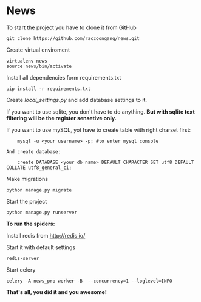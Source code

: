 # News

To start the project you have to clone it from GitHub

    git clone https://github.com/raccoongang/news.git
    
Create virtual enviroment
    
    virtualenv news
    source news/bin/activate
    
Install all dependencies form requirements.txt

    pip install -r requirements.txt
    
Create *local_settings.py* and add database settings to it.
 
 If you want to use sqlite, you don't have to do anything. **But with sqlite text filtering will be the register sensetive only.**
 
 If you want to use mySQL, yot have to create table with right charset first:
 
        mysql -u <your username> -p; #to enter mysql console
        
    And create database:
      
        create DATABASE <your db name> DEFAULT CHARACTER SET utf8 DEFAULT COLLATE utf8_general_ci;
 
 
 
Make migrations
    
    python manage.py migrate
    
Start the project 
    
    python manage.py runserver
    
**To run the spiders:**
 
 Install redis from http://redis.io/
 
 Start it with default settings
 
    redis-server
 
 Start celery

    celery -A news_pro worker -B  --concurrency=1 --loglevel=INFO

**That's all, you did it and you awesome!**
